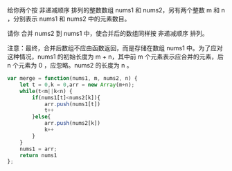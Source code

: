 给你两个按 非递减顺序 排列的整数数组 nums1 和 nums2，另有两个整数 m 和 n ，分别表示 nums1 和 nums2 中的元素数目。

请你 合并 nums2 到 nums1 中，使合并后的数组同样按 非递减顺序 排列。

注意：最终，合并后数组不应由函数返回，而是存储在数组 nums1 中。为了应对这种情况，nums1 的初始长度为 m + n，其中前 m 个元素表示应合并的元素，后 n 个元素为 0 ，应忽略。nums2 的长度为 n 。

```js
var merge = function(nums1, m, nums2, n) {
    let t = 0,k = 0,arr = new Array(m+n);
    while(t<m||k<n) {
        if(nums1[t]<nums2[k]){
            arr.push(nums1[t])
            t++
        }else{
            arr.push(nums2[k])
            k++
        }
    }
    nums1 = arr;
    return nums1
};
```